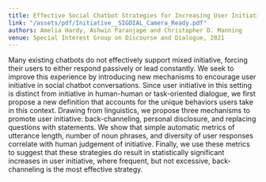 ```yaml
---
title: Effective Social Chatbot Strategies for Increasing User Initiative
link: "/assets/pdf/Initiative__SIGDIAL_Camera_Ready.pdf"
authors: Amelia Hardy, Ashwin Paranjape and Christopher D. Manning
venue: Special Interest Group on Discourse and Dialogue, 2021
---
```

Many existing chatbots do not effectively support mixed initiative, forcing their users to either respond passively or lead constantly. We seek to improve this experience by introducing new mechanisms to encourage user initiative in social chatbot conversations. Since user initiative in this setting is distinct from initiative in human-human or task-oriented dialogue, we first propose a new definition that accounts for the unique behaviors users take in this context. Drawing from linguistics, we propose three mechanisms to promote user initiative: back-channeling, personal disclosure, and replacing questions with statements. We show that simple automatic metrics of utterance length, number of noun phrases, and diversity of user responses correlate with human judgement of initiative. Finally, we use these metrics to suggest that these strategies do result in statistically significant increases in user initiative, where frequent, but not excessive, back-channeling is the most effective strategy.
